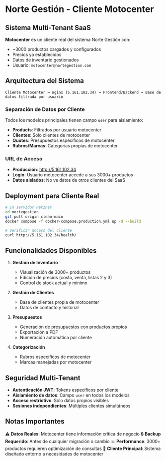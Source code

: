 # Norte Gestión - Cliente Motocenter

## Sistema Multi-Tenant SaaS

**Motocenter** es un cliente real del sistema Norte Gestión con:
- ~3000 productos cargados y configurados
- Precios ya establecidos
- Datos de inventario gestionados
- Usuario: `motocenter@nortegestion.com`

## Arquitectura del Sistema

```
Cliente Motocenter → nginx (5.161.102.34) → Frontend/Backend → Base de datos filtrada por usuario
```

### Separación de Datos por Cliente

Todos los modelos principales tienen campo `user` para aislamiento:
- **Products**: Filtrados por usuario motocenter
- **Clientes**: Solo clientes de motocenter
- **Quotes**: Presupuestos específicos de motocenter
- **Rubros/Marcas**: Categorías propias de motocenter

### URL de Acceso
- **Producción**: http://5.161.102.34
- **Login**: Usuario motocenter accede a sus 3000+ productos
- **Datos aislados**: No ve datos de otros clientes del SaaS

## Deployment para Cliente Real

```bash
# En servidor Hetzner
cd nortegestion
git pull origin clean-main
docker compose -f docker-compose.production.yml up -d --build

# Verificar acceso del cliente
curl http://5.161.102.34/health/
```

## Funcionalidades Disponibles

1. **Gestión de Inventario**
   - Visualización de 3000+ productos
   - Edición de precios (costo, venta, listas 2 y 3)
   - Control de stock actual y mínimo

2. **Gestión de Clientes**
   - Base de clientes propia de motocenter
   - Datos de contacto y historial

3. **Presupuestos**
   - Generación de presupuestos con productos propios
   - Exportación a PDF
   - Numeración automática por cliente

4. **Categorización**
   - Rubros específicos de motocenter
   - Marcas manejadas por motocenter

## Seguridad Multi-Tenant

- **Autenticación JWT**: Tokens específicos por cliente
- **Aislamiento de datos**: Campo `user` en todos los modelos
- **Acceso restrictivo**: Solo datos propios visibles
- **Sesiones independientes**: Múltiples clientes simultáneos

## Notas Importantes

⚠️ **Datos Reales**: Motocenter tiene información crítica de negocio
🔒 **Backup Requerido**: Antes de cualquier migración o cambio
📊 **Performance**: 3000+ productos requieren optimización de consultas
🎯 **Cliente Principal**: Sistema diseñado entorno a necesidades de motocenter